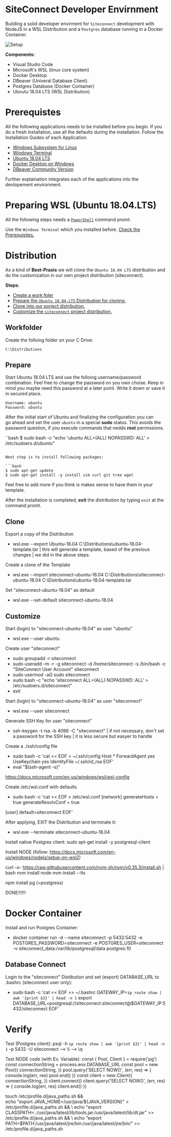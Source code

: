 # SiteConnect Developer Envirnment

Building a solid developer envirment for ```Siteconnect``` development 
with NodeJS in a WSL Distribution and a ```Postgres``` database running in a
Docker Container.

![Setup](https://lucid.app/publicSegments/view/74aff30f-a632-4245-b004-4338cb8d9fcc/image.png)

**Components:**

- Visual Studio Code
- Microsoft's WSL (linux core system)
- Docker Desktop
- DBeaver (Univeral Database Client)
- Postgres Database (Docker Container)
- Ubnutu 18.04 LTS (WSL Distribution)

# Prerequistes

All the following applications needs to be installed before you begin.
If you do a fresh installation, use all the defaults during the installation.
Follow the Installation Guides of each Application.

- [Windows Subsystem for Linux](https://docs.microsoft.com/en-us/windows/wsl/install-win10)
- [Windows Terminal](https://docs.microsoft.com/en-us/windows/terminal/get-started)
- [Ubuntu 18.04 LTS](https://www.microsoft.com/store/apps/9N9TNGVNDL3Q)
- [Docker Desktop on Windows](https://docs.docker.com/docker-for-windows/install/)
- [DBeaver Community Version](https://dbeaver.io)

Further explaination integrates each of the applications into the devlopement environment.

# Preparing WSL (Ubuntu 18.04.LTS)

All the following steps needs a [```PowerShell```](https://www.digitalcitizen.life/ways-launch-powershell-windows-admin/) command promt.

Use the ```Windows Terminal``` which you installed before. [Check the Prerequisites.](#prerequsites)

# Distribution

As a kind of **Best-Praxis** we will clone the ```Ubuntu 18.04 LTS``` distribution
and do the customization in our own project distribution (siteconnect).

**Steps:**
- [Create a work foler](#workfolder)
- [Prepare the ```Ubuntu 18.04.LTS``` Distribution for cloning.](#prepare)
- [Clone into our porject distribution.](#clone)
- [Customize the ```siteconnect``` project distribution.](#customize)

## Workfolder

Create the folloing folder on your C Drive:

```bach
C:\Distributions
```
## Prepare

Start Ubuntu 18.04 LTS and use the folloing username/password combination.
Feel free to change the password on you own choise. Keep in mind you maybe
need this password at a later point. Write it down or save it in secured place.

```
Username: ubuntu
Password: ubuntu
````

After the initial start of Ubuntu and finalizing the configuration you can  
go ahead and set the user ```ubuntu``` in a special **sudo** status.
This avoids the password question, if you execute commands that nedds **root** permissions.

``bash
$ sudo bash -c "echo 'ubuntu ALL=(ALL) NOPASSWD: ALL' > /etc/sudoers.d/ubuntu"
```

Next step is to install following packages:

```bash
$ sudo apt-get update
$ sudo apt-get install -y install vim curl git tree wget 
```

Feel free to add more if you think is makes sense to have them in your template.

After the installation is completed, **exit** the distribution by typing ```exit``` at the command promt.

## Clone

Export a copy of the Distribution
- wsl.exe --export Ubuntu-18.04 C:\Distributions\ubuntu-18.04-template.tar
  | this will generate a template, based of the previous changes
  | we did in the above steps.

Create a clone of the Template
- wsl.exe --import siteconnect-ubuntu-18.04 C:\Distributions\siteconnect-ubuntu-18.04 C:\Distributions\ubuntu-18.04-template.tar

Set "siteconnect-ubuntu-18.04" as default
- wsl.exe --set-default siteconnect-ubuntu-18.04

## Customize

Start (login) to "siteconnect-ubuntu-18.04" as user "ubuntu"
- wsl.exe --user ubuntu

Create user "siteconnect"
- sudo groupadd -r siteconnect
- sudo useradd -m -r -g siteconnect -d /home/siteconnect -s /bin/bash -c "SiteConnect User Account" siteconnect
- sudo usermod -aG sudo siteconnect
- sudo bash -c "echo 'siteconnect ALL=(ALL) NOPASSWD: ALL' > /etc/sudoers.d/siteconnect"
- exit

Start (login) to "siteconnect-ubuntu-18.04" as user "siteconnect"
- wsl.exe --user siteconnect

Generate SSH Key for user "siteconnect"
- ssh-keygen -t rsa -b 4096 -C "siteconnect"
  | if not necessary, don't set a password for the SSH key
  | it is less secure but easyer to handle

Create a ./ssh/config file
- sudo bash -c 'cat << EOF > ~/.ssh/config
Host *
 ForwardAgent  yes
 UseKeychain yes
 IdentityFile ~/.ssh/id_rsa
EOF'
- eval "$(ssh-agent -s)"

https://docs.microsoft.com/en-us/windows/wsl/wsl-config

Create /etc/wsl.conf with defaults
- sudo bash -c 'cat << EOF > /etc/wsl.conf
[network]
generateHosts = true
generateResolvConf = true

[user]
default=siteconnect
EOF'

After applying, EXIT the Distribution and terminate it:
- wsl.exe --terminate siteconnect-ubuntu-18.04

Install native Postgres client:
sudo apt-get install -y postgresql-client

Install NODE (follow: https://docs.microsoft.com/en-us/windows/nodejs/setup-on-wsl2)

curl -o- https://raw.githubusercontent.com/nvm-sh/nvm/v0.35.3/install.sh | bash
nvm install node
nvm install --lts

npm install pg (=postgress)

DONE!!!!!!

# Docker Container

Install and run Postgres Container:
- docker container run -d --name siteconnect -p 5432:5432 -e POSTGRES_PASSWORD=siteconnect -e POSTGRES_USER=siteconnect -v siteconnect_data:/var/lib/postgresql/data postgres:10

## Database Connect

Login to the "siteconnect" Distibution and set (export) DATABASE_URL to .bashrc (siteconnect user only):
- sudo bash -c 'cat << EOF >> ~/.bashrc
GATEWAY_IP=`ip route show | awk '{print $3}' | head -n 1`
export DATABASE_URL=postgresql://siteconnect:siteconnect@$GATEWAY_IP:5432/siteconnect
EOF'

# Verify

Test (Postgres client):
psql -h `ip route show | awk '{print $3}' | head -n 1` -p 5432 -U siteconnect
--> \l
--> \q

Test NODE code (with Ev. Variable):
const { Pool, Client } = require('pg')
const connectionString = process.env.DATABASE_URL
const pool = new Pool({
  connectionString,
  })
  pool.query('SELECT NOW()', (err, res) => {
    console.log(err, res)
      pool.end()
      })
      const client = new Client({
        connectionString,
})
client.connect()
client.query('SELECT NOW()', (err, res) => {
  console.log(err, res)
    client.end()
    })

touch /etc/profile.d/java_paths.sh && \
echo "export JAVA_HOME=/usr/java/${JAVA_VERSION}" > /etc/profile.d/java_paths.sh && \
echo "export CLASSPATH=.:/usr/java/latest/lib/tools.jar:/usr/java/latest/lib/dt.jar" >> /etc/profile.d/java_paths.sh && \
echo "export PATH=$PATH:/usr/java/latest/jre/bin:/usr/java/latest/jre/bin/" >> /etc/profile.d/java_paths.sh
